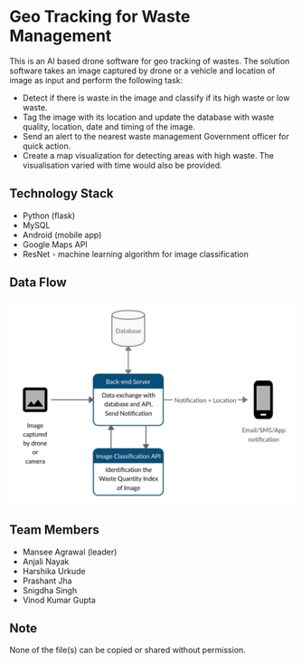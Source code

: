# Geo Tracking for Waste Management

This is an AI based drone software for geo tracking of wastes. The solution software takes an image captured by drone or a vehicle and location of image as input and perform the following task:
 - Detect if there is waste in the image and classify if its high waste or low waste.
 - Tag the image with its location and update the database with waste quality, location, date and timing of the image.
 - Send an alert to the nearest waste management Government officer for quick action.
 - Create a map visualization for detecting areas with high waste. The visualisation varied with time would also be provided.

## Technology Stack

 - Python (flask)
 - MySQL
 - Android (mobile app)
 - Google Maps API
 - ResNet - machine learning algorithm for image classification

## Data Flow

![Data flow diagram](static/images/dfd.png)


## Team Members

 - Mansee Agrawal (leader)
 - Anjali Nayak
 - Harshika Urkude
 - Prashant Jha
 - Snigdha Singh
 - Vinod Kumar Gupta

## Note

None of the file(s) can be copied or shared without permission.
